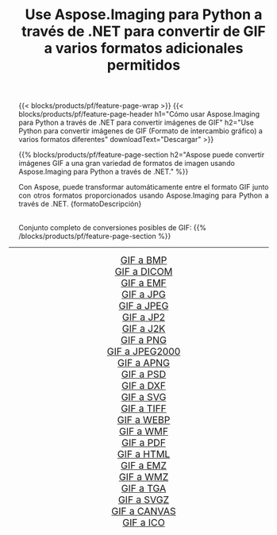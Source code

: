 ﻿---
title: Use Aspose.Imaging para Python a través de .NET para convertir de GIF a varios formatos adicionales permitidos 
weight: 3920
url: /es/python-net/conversion/from/gif/ 
lang: es
langdirlevel: 2
locales: zh-hans,ja,it,ru,de,es,fr,nl,id,lt,pl,pt,vi,tr,ko,zh-hant,ar,hi,th,sv,cs,uk,he
description: Puede transformar rápidamente de GIF(Formato de intercambio gráfico) a varios formatos usando Aspose.Imaging para Python a través de .NET.
---

{{< blocks/products/pf/feature-page-wrap >}}
{{< blocks/products/pf/feature-page-header h1="Cómo usar Aspose.Imaging para Python a través de .NET para convertir imágenes de GIF" h2="Use Python para convertir imágenes de GIF (Formato de intercambio gráfico) a varios formatos diferentes" downloadText="Descargar" >}}


{{% blocks/products/pf/feature-page-section  h2="Aspose puede convertir imágenes GIF a una gran variedad de formatos de imagen usando Aspose.Imaging para Python a través de .NET." %}}
<p align=justify>Con Aspose, puede transformar automáticamente entre el formato GIF junto con otros formatos proporcionados usando Aspose.Imaging para Python a través de .NET. {formatoDescripción}</p>
<br/>
Conjunto completo de conversiones posibles de GIF:
{{% /blocks/products/pf/feature-page-section %}}
<div class="container-fluid productfamilypage bg-gray">
    <div class="convertypes bg-gray agp-content section">
        <div class="container">
		<hr style="margin-left:-20px;"/>
		<div class="row other-converters" style="gap: 10px;font-size: 19px;text-align:center;">
		    <div class='col-md-2 other-converter remove-lp remove-rp'><a href="/imaging/es/python-net/conversion/gif-to-bmp/" style="padding:15px;">GIF a BMP</a></div><div class='col-md-2 other-converter remove-lp remove-rp'><a href="/imaging/es/python-net/conversion/gif-to-dicom/" style="padding:15px;">GIF a DICOM</a></div><div class='col-md-2 other-converter remove-lp remove-rp'><a href="/imaging/es/python-net/conversion/gif-to-emf/" style="padding:15px;">GIF a EMF</a></div><div class='col-md-2 other-converter remove-lp remove-rp'><a href="/imaging/es/python-net/conversion/gif-to-jpg/" style="padding:15px;">GIF a JPG</a></div><div class='col-md-2 other-converter remove-lp remove-rp'><a href="/imaging/es/python-net/conversion/gif-to-jpeg/" style="padding:15px;">GIF a JPEG</a></div><div class='col-md-2 other-converter remove-lp remove-rp'><a href="/imaging/es/python-net/conversion/gif-to-jp2/" style="padding:15px;">GIF a JP2</a></div><div class='col-md-2 other-converter remove-lp remove-rp'><a href="/imaging/es/python-net/conversion/gif-to-j2k/" style="padding:15px;">GIF a J2K</a></div><div class='col-md-2 other-converter remove-lp remove-rp'><a href="/imaging/es/python-net/conversion/gif-to-png/" style="padding:15px;">GIF a PNG</a></div><div class='col-md-2 other-converter remove-lp remove-rp'><a href="/imaging/es/python-net/conversion/gif-to-jpeg2000/" style="padding:15px;">GIF a JPEG2000</a></div><div class='col-md-2 other-converter remove-lp remove-rp'><a href="/imaging/es/python-net/conversion/gif-to-apng/" style="padding:15px;">GIF a APNG</a></div><div class='col-md-2 other-converter remove-lp remove-rp'><a href="/imaging/es/python-net/conversion/gif-to-psd/" style="padding:15px;">GIF a PSD</a></div><div class='col-md-2 other-converter remove-lp remove-rp'><a href="/imaging/es/python-net/conversion/gif-to-dxf/" style="padding:15px;">GIF a DXF</a></div><div class='col-md-2 other-converter remove-lp remove-rp'><a href="/imaging/es/python-net/conversion/gif-to-svg/" style="padding:15px;">GIF a SVG</a></div><div class='col-md-2 other-converter remove-lp remove-rp'><a href="/imaging/es/python-net/conversion/gif-to-tiff/" style="padding:15px;">GIF a TIFF</a></div><div class='col-md-2 other-converter remove-lp remove-rp'><a href="/imaging/es/python-net/conversion/gif-to-webp/" style="padding:15px;">GIF a WEBP</a></div><div class='col-md-2 other-converter remove-lp remove-rp'><a href="/imaging/es/python-net/conversion/gif-to-wmf/" style="padding:15px;">GIF a WMF</a></div><div class='col-md-2 other-converter remove-lp remove-rp'><a href="/imaging/es/python-net/conversion/gif-to-pdf/" style="padding:15px;">GIF a PDF</a></div><div class='col-md-2 other-converter remove-lp remove-rp'><a href="/imaging/es/python-net/conversion/gif-to-html/" style="padding:15px;">GIF a HTML</a></div><div class='col-md-2 other-converter remove-lp remove-rp'><a href="/imaging/es/python-net/conversion/gif-to-emz/" style="padding:15px;">GIF a EMZ</a></div><div class='col-md-2 other-converter remove-lp remove-rp'><a href="/imaging/es/python-net/conversion/gif-to-wmz/" style="padding:15px;">GIF a WMZ</a></div><div class='col-md-2 other-converter remove-lp remove-rp'><a href="/imaging/es/python-net/conversion/gif-to-tga/" style="padding:15px;">GIF a TGA</a></div><div class='col-md-2 other-converter remove-lp remove-rp'><a href="/imaging/es/python-net/conversion/gif-to-svgz/" style="padding:15px;">GIF a SVGZ</a></div><div class='col-md-2 other-converter remove-lp remove-rp'><a href="/imaging/es/python-net/conversion/gif-to-canvas/" style="padding:15px;">GIF a CANVAS</a></div><div class='col-md-2 other-converter remove-lp remove-rp'><a href="/imaging/es/python-net/conversion/gif-to-ico/" style="padding:15px;">GIF a ICO</a></div>
                </div>
        </div>
    </div>
</div>
<br/>

